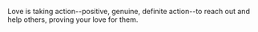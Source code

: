 Love is taking action--positive, genuine, definite action--to reach out and help others, proving your love for them.
